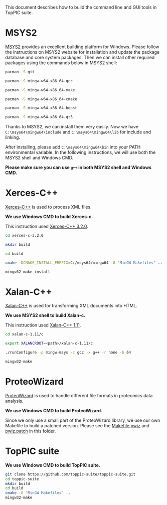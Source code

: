 This document describes how to build the command line and GUI tools in TopPIC suite.

# MSYS2

[MSYS2](http://www.msys2.org) provides an excellent building platform for Windows. Please follow the instructions on MSYS2 website for installation and update the package database and core system packages. Then we can install other required packages using the commands below in MSYS2 shell:

```sh
pacman -S git

pacman -S mingw-w64-x86_64-gcc

pacman -S mingw-w64-x86_64-make

pacman -S mingw-w64-x86_64-cmake

pacman -S mingw-w64-x86_64-boost

pacman -S mingw-w64-x86_64-qt5
```

Thanks to MSYS2, we can install them very easily. Now we have `C:\msys64\mingw64\include` and `C:\msys64\mingw64\lib` for include and linking.

After installing, please add `C:\msys64\mingw64\bin` into your PATH environmental variable. In the following instructions, we will use both the MSYS2 shell and Windows CMD.

**Please make sure you can use `g++` in both MSYS2 shell and Windows CMD.**

# Xerces-C++

[Xerces-C++](https://xerces.apache.org/xerces-c/) is used to process XML files.

**We use Windows CMD to build Xerces-c.**

This instruction used [Xerces-C++ 3.2.0](https://archive.apache.org/dist/xerces/c/3/sources/xerces-c-3.2.0.zip).

```sh
cd xerces-c-3.2.0

mkdir build

cd build

cmake -DCMAKE_INSTALL_PREFIX=C:/msys64/mingw64 -G "MinGW Makefiles" ..

mingw32-make install
```

# Xalan-C++

[Xalan-C++](http://xalan.apache.org/xalan-c/index.html) is used for transforming XML documents into HTML.

**We use MSYS2 shell to build Xalan-c.**

This instruction used [Xalan-C++ 1.11](https://archive.apache.org/dist/xalan/xalan-c/sources/xalan_c-1.11-src.zip).

```sh
cd xalan-c-1.11/c

export XALANCROOT=<path>/xalan-c-1.11/c

./runConfigure -p mingw-msys -c gcc -x g++ -r none -b 64 

mingw32-make
```

# ProteoWizard

[ProteoWizard](http://proteowizard.sourceforge.net) is used to handle different file formats in proteomics data analysis.

**We use Windows CMD to build ProteoWizard.**

Since we only use a small part of the ProteoWizard library, we use our own Makefile to build a patched version. Please see the [Makefile.pwiz](Makefile.pwiz) and [pwiz.patch](pwiz.patch) in this folder.

# TopPIC suite

**We use Windows CMD to build TopPIC suite.**

```sh
git clone https://github.com/toppic-suite/toppic-suite.git
cd toppic-suite
mkdir build
cd build
cmake -G "MinGW Makefiles" ..
mingw32-make
```
